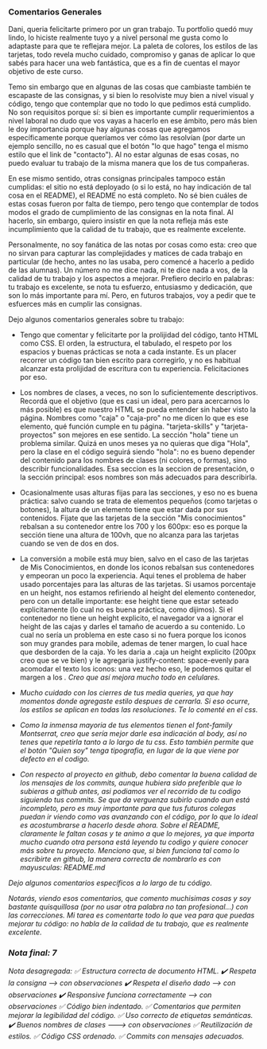 ### Comentarios Generales

Dani, queria felicitarte primero por un gran trabajo. Tu portfolio quedó muy lindo, lo hiciste realmente tuyo y a nivel personal me gusta como lo adaptaste para que te reflejara mejor. La paleta de colores, los estilos de las tarjetas, todo revela mucho cuidado, compromiso y ganas de aplicar lo que sabés para hacer una web fantástica, que es a fin de cuentas el mayor objetivo de este curso.

Temo sin embargo que en algunas de las cosas que cambiaste también te escapaste de las consignas, y si bien lo resolviste muy bien a nivel visual y código, tengo que contemplar que no todo lo que pedimos está cumplido. No son requisitos porque sí: si bien es importante cumplir requerimientos a nivel laboral no dudo que vos vayas a hacerlo en ese ámbito, pero más bien le doy importancia porque hay algunas cosas que agregamos específicamente porque queríamos ver cómo las resolvían (por darte un ejemplo sencillo, no es casual que el botón "lo que hago" tenga el mismo estilo que el link de "contacto"). Al no estar algunas de esas cosas, no puedo evaluar tu trabajo de la misma manera que los de tus compañeras. 

En ese mismo sentido, otras consignas principales tampoco están cumplidas: el sitio no está deployado (o si lo está, no hay indicación de tal cosa en el README), el README no está completo. No sé bien cuáles de estas cosas fueron por falta de tiempo, pero tengo que contemplar de todos modos el grado de cumplimiento de las consignas en la nota final. Al hacerlo, sin embargo, quiero insistir en que la nota refleja más este incumplimiento que la calidad de tu trabajo, que es realmente excelente. 

Personalmente, no soy fanática de las notas por cosas como esta: creo que no sirvan para capturar las complejidades y matices de cada trabajo en particular (de hecho, antes no las usaba, pero comencé a hacerlo a pedido de las alumnas). Un número no me dice nada, ni te dice nada a vos, de la calidad de tu trabajo y los aspectos a mejorar. Prefiero decirlo en palabras: tu trabajo es excelente, se nota tu esfuerzo, entusiasmo y dedicación, que son lo más importante para mí. Pero, en futuros trabajos, voy a pedir que te esfuerces más en cumplir las consignas. 

Dejo algunos comentarios generales sobre tu trabajo: 

- Tengo que comentar y felicitarte por la prolijidad del código, tanto HTML como CSS. El orden, la estructura, el tabulado, el respeto por los espacios y buenas prácticas se nota a cada instante. Es un placer recorrer un código tan bien escrito para corregirlo, y no es habitual alcanzar esta prolijidad de escritura con tu experiencia. Felicitaciones por eso. 

- Los nombres de clases, a veces, no son lo suficientemente descriptivos. Recordá que el objetivo (que es casi un ideal, pero para acercarnos lo más posible) es que nuestro HTML se pueda entender sin haber visto la página. Nombres como "caja" o "caja-pro" no me dicen lo que es ese elemento, qué función cumple en tu página. "tarjeta-skills" y "tarjeta-proyectos" son mejores en ese sentido. La sección "hola" tiene un problema similar. Quizá en unos meses ya no quieras que diga "Hola", pero la clase en el código seguirá siendo "hola": no es bueno depender del contenido para los nombres de clases (ni colores, o formas), sino describir funcionalidades. Esa seccion es la seccion de presentación, o la sección principal: esos nombres son más adecuados para describirla. 

- Ocasionalmente usas alturas fijas para las secciones, y eso no es buena práctica: salvo cuando se trata de elementos pequeños (como tarjetas o botones), la altura de un elemento tiene que estar dada por sus contenidos. Fijate que las tarjetas de la sección "Mis conocimientos" rebalsan a su contenedor entre los 700 y los 600px: eso es porque la sección tiene una altura de 100vh, que no alcanza para las tarjetas cuando se ven de dos en dos. 

- La conversión a mobile está muy bien, salvo en el caso de las tarjetas de Mis Conocimientos, en donde los iconos rebalsan sus contenedores y empeoran un poco la experiencia. Aqui tenes el problema de haber usado porcentajes para las alturas de las tarjetas. Si usamos porcentaje en un height, nos estamos refiriendo al height del elemento contenedor, pero con un detalle importante: ese height tiene que estar seteado explicitamente (lo cual no es buena práctica, como dijimos). Si el contenedor no tiene un height explicito, el navegador va a ignorar el height de las cajas y darles el tamaño de acuerdo a su contenido. Lo cual no sería un problema en este caso si no fuera porque los iconos son muy grandes para mobile, ademas de tener margen, lo cual hace que desborden de la caja. Yo les daria a .caja un height explicito (200px creo que se ve bien) y le agregaria justify-content: space-evenly para acomodar el texto los iconos: una vez hecho eso, le podemos quitar el margen a los <i>. Creo que así mejora mucho todo en celulares. 

- Mucho cuidado con los cierres de tus media queries, ya que hay momentos donde agregaste estilo *despues* de cerrarla. Si eso ocurre, los estilos se aplican en todas las resoluciones. Te lo comenté en el css. 

- Como la inmensa mayoria de tus elementos tienen el font-family Montserrat, creo que sería mejor darle esa indicación al body, así no tenes que repetirla tanto a lo largo de tu css. Esto también permite que el botón "Quien soy" tenga tipografia, en lugar de la que viene por defecto en el codigo. 

- Con respecto al proyecto en github, debo comentar la buena calidad de los mensajes de los commits, aunque hubiera sido preferible que lo subieras a github antes, asi podiamos ver el recorrido de tu codigo siguiendo tus commits. Se que da verguenza subirlo cuando aun está incompleto, pero es muy importante para que tus futuros colegas puedan ir viendo como vas avanzando con el código, por lo que lo ideal es acostumbrarse a hacerlo desde ahora. Sobre el README, claramente le faltan cosas y te animo a que lo mejores, ya que importa mucho cuando otra persona está leyendo tu codigo y quiere conocer más sobre tu proyecto. Menciono que, si bien funciona tal como lo escribirte en github, la manera correcta de nombrarlo es con mayusculas: README.md 

Dejo algunos comentarios específicos a lo largo de tu código. 

Notarás, viendo esos comentarios, que comento muchisimas cosas y soy bastante quisquillosa (por no usar otra palabra no tan profesional...) con las correcciones. Mi tarea es comentarte todo lo que vea para que puedas mejorar tu código: no habla de la calidad de tu trabajo, que es realmente excelente. 


### Nota final: 7

Nota desagregada: 
✅ Estructura correcta de documento HTML.
✔️ Respeta la consigna --> con observaciones
✔️ Respeta el diseño dado --> con observaciones
✔️ Responsive funciona correctamente --> con observaciones 
✅ Código bien indentado. 
✅ Comentarios que permiten mejorar la legibilidad del código.
✅ Uso correcto de etiquetas semánticas.
✔️ Buenos nombres de clases ---> con observaciones
✅ Reutilización de estilos.
✅ Código CSS ordenado.
✅ Commits con mensajes adecuados.
